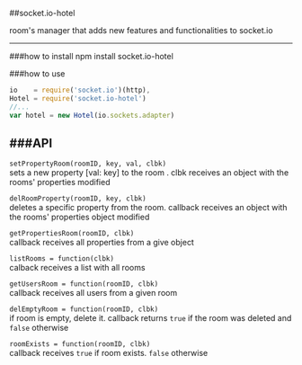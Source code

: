 ##socket.io-hotel

room's manager that adds new features and functionalities to socket.io

---

###how to install
npm install socket.io-hotel

###how to use
```javascript
io    = require('socket.io')(http),
Hotel = require('socket.io-hotel')
//...
var hotel = new Hotel(io.sockets.adapter)
```

###API
---
`setPropertyRoom(roomID, key, val, clbk)`  
sets a new property [val: key] to the room . clbk receives an object with the rooms' properties  modified 


`delRoomProperty(roomID, key, clbk) `  
deletes a specific property from the room. callback receives an object with the rooms' properties object modified 

`getPropertiesRoom(roomID, clbk) `   
callback receives all properties from a give object 

`listRooms = function(clbk) `   
calback receives a list with all rooms 

`getUsersRoom = function(roomID, clbk) `   
callback receives all users from a given room 

`delEmptyRoom = function(roomID, clbk) `   
if room is empty, delete it. callback returns `true` if the room was deleted and `false` otherwise 

`roomExists = function(roomID, clbk) `    
callback receives `true` if room exists. `false` otherwise  
